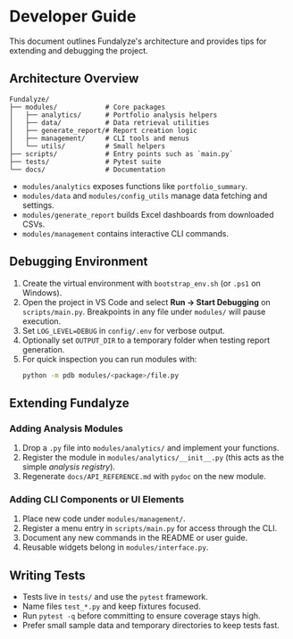 # Developer Guide

This document outlines Fundalyze's architecture and provides tips for extending
and debugging the project.

## Architecture Overview

```
Fundalyze/
├── modules/            # Core packages
│   ├── analytics/      # Portfolio analysis helpers
│   ├── data/           # Data retrieval utilities
│   ├── generate_report/# Report creation logic
│   ├── management/     # CLI tools and menus
│   └── utils/          # Small helpers
├── scripts/            # Entry points such as `main.py`
├── tests/              # Pytest suite
└── docs/               # Documentation
```

- `modules/analytics` exposes functions like `portfolio_summary`.
- `modules/data` and `modules/config_utils` manage data fetching and settings.
- `modules/generate_report` builds Excel dashboards from downloaded CSVs.
- `modules/management` contains interactive CLI commands.

## Debugging Environment

1. Create the virtual environment with `bootstrap_env.sh` (or `.ps1` on Windows).
2. Open the project in VS Code and select **Run → Start Debugging** on
   `scripts/main.py`. Breakpoints in any file under `modules/` will pause
   execution.
3. Set `LOG_LEVEL=DEBUG` in `config/.env` for verbose output.
4. Optionally set `OUTPUT_DIR` to a temporary folder when testing report
   generation.
5. For quick inspection you can run modules with:
   ```bash
   python -m pdb modules/<package>/file.py
   ```

## Extending Fundalyze

### Adding Analysis Modules

1. Drop a `.py` file into `modules/analytics/` and implement your functions.
2. Register the module in `modules/analytics/__init__.py` (this acts as the
   simple *analysis registry*).
3. Regenerate `docs/API_REFERENCE.md` with `pydoc` on the new module.

### Adding CLI Components or UI Elements

1. Place new code under `modules/management/`.
2. Register a menu entry in `scripts/main.py` for access through the CLI.
3. Document any new commands in the README or user guide.
4. Reusable widgets belong in `modules/interface.py`.

## Writing Tests

- Tests live in `tests/` and use the `pytest` framework.
- Name files `test_*.py` and keep fixtures focused.
- Run `pytest -q` before committing to ensure coverage stays high.
- Prefer small sample data and temporary directories to keep tests fast.
